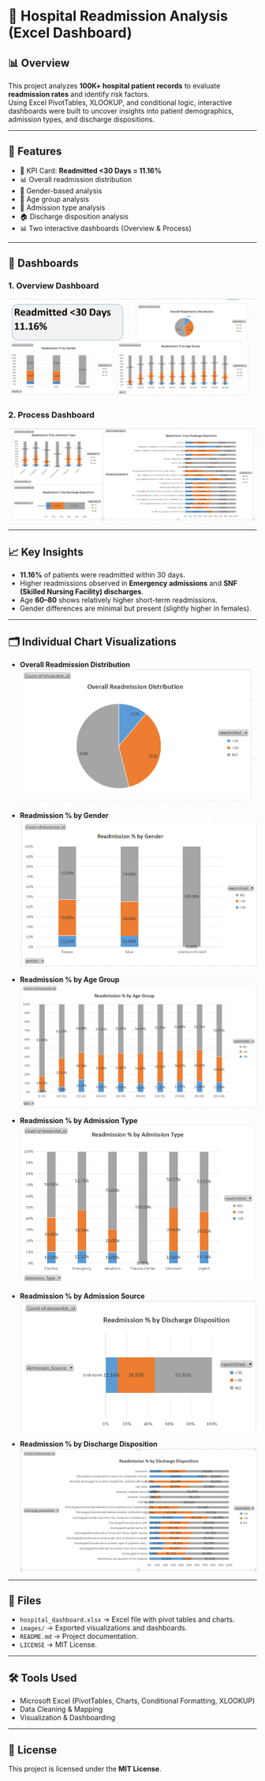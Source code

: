 # 🏥 Hospital Readmission Analysis (Excel Dashboard)

## 📊 Overview
This project analyzes **100K+ hospital patient records** to evaluate **readmission rates** and identify risk factors.  
Using Excel PivotTables, XLOOKUP, and conditional logic, interactive dashboards were built to uncover insights into patient demographics, admission types, and discharge dispositions.

---

## 🚀 Features
- 📌 KPI Card: **Readmitted <30 Days = 11.16%**
- 📊 Overall readmission distribution
- 👤 Gender-based analysis
- 🎂 Age group analysis
- 🏥 Admission type analysis
- 🏠 Discharge disposition analysis
- 📊 Two interactive dashboards (Overview & Process)

---

## 📂 Dashboards

### 1. Overview Dashboard
![Dashboard 1](images/dashboard_1.png)

### 2. Process Dashboard
![Dashboard 2](images/dashboard_2.png)

---

## 📈 Key Insights
- **11.16%** of patients were readmitted within 30 days.  
- Higher readmissions observed in **Emergency admissions** and **SNF (Skilled Nursing Facility) discharges**.  
- Age **60–80** shows relatively higher short-term readmissions.  
- Gender differences are minimal but present (slightly higher in females).  

---

## 🗂 Individual Chart Visualizations
- **Overall Readmission Distribution**  
  ![Readmission Distribution](images/readmission_distribution.png)

- **Readmission % by Gender**  
  ![Gender Analysis](images/gender_analysis.png)

- **Readmission % by Age Group**  
  ![Age Group Analysis](images/age_group_analysis.png)

- **Readmission % by Admission Type**  
  ![Admission Type Analysis](images/admission_type_analysis.png)

- **Readmission % by Admission Source**  
  ![Admission Source](images/admission_source_analysis.png)

- **Readmission % by Discharge Disposition**  
  ![Discharge Disposition](images/discharge_disposition.png)

---

## 📎 Files
- `hospital_dashboard.xlsx` → Excel file with pivot tables and charts.  
- `images/` → Exported visualizations and dashboards.  
- `README.md` → Project documentation.  
- `LICENSE` → MIT License.  

---

## 🛠 Tools Used
- Microsoft Excel (PivotTables, Charts, Conditional Formatting, XLOOKUP)  
- Data Cleaning & Mapping  
- Visualization & Dashboarding  

---

## 📜 License
This project is licensed under the **MIT License**.
